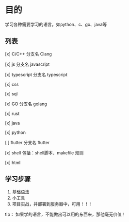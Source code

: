 # 目的

  学习各种需要学习的语言，如python、c、go、java等

## 列表

[x] C/C++
  分支名 Clang

[x] js
  分支名 javascript

[x] typescript
  分支名 typescript

[x] css

[x] sql

[x] GO
  分支名 golang

[x] rust

[x] java

[x] python

[ ] flutter
  分支名 flutter

[x] shell
  包括：shell脚本、makefile 规则

[x] html

## 学习步骤

  1. 基础语法
  2. 小工具
  3. 项目实战，并部署到服务器中，可用！！！

tip： 如果学的语言，不能做出可以用的东西来，那他毫无价值！

